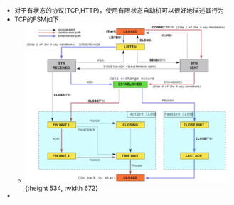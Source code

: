 - 对于有状态的协议(TCP,HTTP)，使用有限状态自动机可以很好地描述其行为
- TCP的FSM如下
	- ![image.png](../assets/image_1675342647531_0.png){:height 534, :width 672}
-